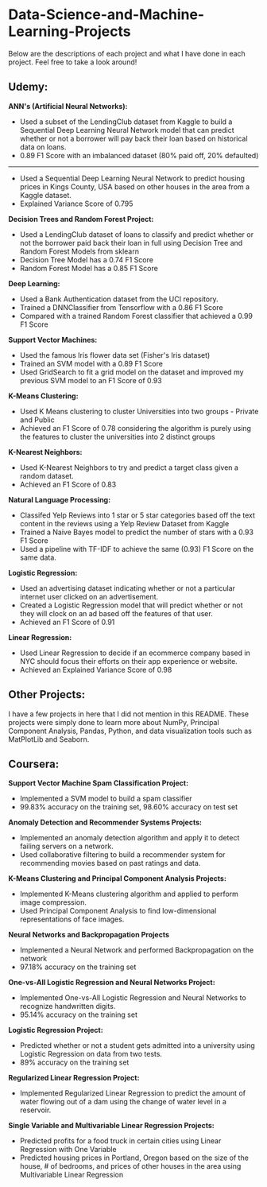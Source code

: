 # Data-Science-and-Machine-Learning-Projects

Below are the descriptions of each project and what I have done in each project.  Feel free to take a look around!


## Udemy:

**ANN's (Artificial Neural Networks):**
- Used a subset of the LendingClub dataset from Kaggle to build a Sequential Deep Learning Neural Network model that can predict whether or not a borrower will pay back their loan based on historical data on loans.
- 0.89 F1 Score with an imbalanced dataset (80% paid off, 20% defaulted)
---------
- Used a Sequential Deep Learning Neural Network to predict housing prices in Kings County, USA based on other houses in the area from a Kaggle dataset.
- Explained Variance Score of 0.795

**Decision Trees and Random Forest Project:**
- Used a LendingClub dataset of loans to classify and predict whether or not the borrower paid back their loan in full using Decision Tree and Random Forest Models from sklearn
- Decision Tree Model has a 0.74 F1 Score
- Random Forest Model has a 0.85 F1 Score

**Deep Learning:**
- Used a Bank Authentication dataset from the UCI repository.
- Trained a DNNClassifier from Tensorflow with a 0.86 F1 Score
- Compared with a trained Random Forest classifier that achieved a 0.99 F1 Score

**Support Vector Machines:**
- Used the famous Iris flower data set (Fisher's Iris dataset)
- Trained an SVM model with a 0.89 F1 Score
- Used GridSearch to fit a grid model on the dataset and improved my previous SVM model to an F1 Score of 0.93

**K-Means Clustering:**
- Used K Means clustering to cluster Universities into two groups - Private and Public
- Achieved an F1 Score of 0.78 considering the algorithm is purely using the features to cluster the universities into 2 distinct groups

**K-Nearest Neighbors:**
- Used K-Nearest Neighbors to try and predict a target class given a random dataset.
- Achieved an F1 Score of 0.83

**Natural Language Processing:**
- Classifed Yelp Reviews into 1 star or 5 star categories based off the text content in the reviews using a Yelp Review Dataset from Kaggle
- Trained a Naive Bayes model to predict the number of stars with a 0.93 F1 Score
- Used a pipeline with TF-IDF to achieve the same (0.93) F1 Score on the same data.

**Logistic Regression:**
- Used an advertising dataset indicating whether or not a particular internet user clicked on an advertisement.
- Created a Logistic Regression model that will predict whether or not they will clock on an ad based off the features of that user.
- Achieved an F1 Score of 0.91

**Linear Regression:**
- Used Linear Regression to decide if an ecommerce company based in NYC should focus their efforts on their app experience or website.
- Achieved an Explained Variance Score of 0.98

## Other Projects:

I have a few projects in here that I did not mention in this README.  These projects were simply done to learn more about NumPy, Principal Component Analysis, Pandas, Python, and data visualization tools such as MatPlotLib and Seaborn.


## Coursera:

**Support Vector Machine Spam Classification Project:**
- Implemented a SVM model to build a spam classifier
- 99.83% accuracy on the training set, 98.60% accuracy on test set

**Anomaly Detection and Recommender Systems Projects:**
- Implemented an anomaly detection algorithm and apply it to detect failing servers on a network.
- Used collaborative filtering to build a recommender system for recommending movies based on past ratings and data.

**K-Means Clustering and Principal Component Analysis Projects:**
- Implemented K-Means clustering algorithm and applied to perform image compression.
- Used Principal Component Analysis to find low-dimensional representations of face images.

**Neural Networks and Backpropagation Projects**
- Implemented a Neural Network and performed Backpropagation on the network
- 97.18% accuracy on the training set

**One-vs-All Logistic Regression and Neural Networks Project:**
- Implemented One-vs-All Logistic Regression and Neural Networks to recognize handwritten digits.
- 95.14% accuracy on the training set

**Logistic Regression Project:**
- Predicted whether or not a student gets admitted into a university using Logistic Regression on data from two tests.
- 89% accuracy on the training set

**Regularized Linear Regression Project:**
- Implemented Regularized Linear Regression to predict the amount of water flowing out of a dam using the change of water level in a reservoir.

**Single Variable and Multivariable Linear Regression Projects:**
- Predicted profits for a food truck in certain cities using Linear Regression with One Variable
- Predicted housing prices in Portland, Oregon based on the size of the house, # of bedrooms, and prices of other houses in the area using Multivariable Linear Regression


